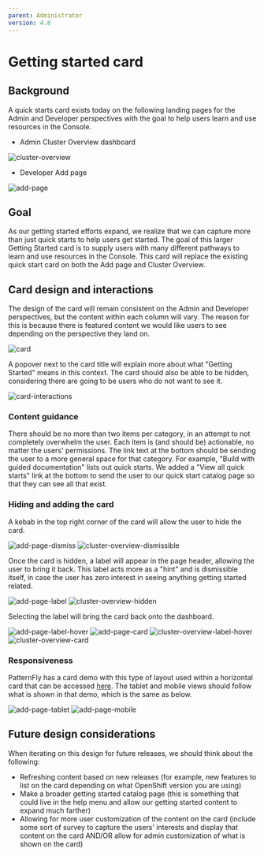 ```yaml
---
parent: Administrator
version: 4.8
---
```


# Getting started card

## Background
A quick starts card exists today on the following landing pages for the Admin and Developer perspectives with the goal to help users learn and use resources in the Console.

- Admin Cluster Overview dashboard

![cluster-overview](img/quick-starts-cluster-overview.png)

- Developer Add page 

![add-page](img/quick-starts-add.png)

## Goal
As our getting started efforts expand, we realize that we can capture more than just quick starts to help users get started. The goal of this larger Getting Started card is to supply users with many different pathways to learn and use resources in the Console. This card will replace the existing quick start card on both the Add page and Cluster Overview.

## Card design and interactions
The design of the card will remain consistent on the Admin and Developer perspectives, but the content within each column will vary. The reason for this is because there is featured content we would like users to see depending on the perspective they land on.

![card](img/card-design.png)

A popover next to the card title will explain more about what "Getting Started" means in this context. The card should also be able to be hidden, considering there are going to be users who do not want to see it. 

![card-interactions](img/card-interactions.png)

### Content guidance

There should be no more than two items per category, in an attempt to not completely overwhelm the user. Each item is (and should be) actionable, no matter the users' permissions. The link text at the bottom should be sending the user to a more general space for that category. For example, "Build with guided documentation" lists out quick starts. We added a "View all quick starts" link at the bottom to send the user to our quick start catalog page so that they can see all that exist.

### Hiding and adding the card

A kebab in the top right corner of the card will allow the user to hide the card.

![add-page-dismiss](img/add-page-dismiss.png)
![cluster-overview-dismissible](img/cluster-overview-dismissible.png)

Once the card is hidden, a label will appear in the page header, allowing the user to bring it back. This label acts more as a "hint" and is dismissible itself, in case the user has zero interest in seeing anything getting started related.

![add-page-label](img/add-page-label.png)
![cluster-overview-hidden](img/cluster-overview-hidden.png)

Selecting the label will bring the card back onto the dashboard.

![add-page-label-hover](img/add-page-label-hover.png)
![add-page-card](img/card-on-add-page.png)
![cluster-overview-label-hover](img/cluster-overview-label-hover.png)
![cluster-overview-card](img/card-on-cluster-overview.png)

### Responsiveness

PatternFly has a card demo with this type of layout used within a horizontal card that can be accessed [here](https://www.patternfly.org/v4/components/card/html-demos/horizontal-grid-expanded/). The tablet and mobile views should follow what is shown in that demo, which is the same as below.

![add-page-tablet](img/add-page-tablet.png)
![add-page-mobile](img/add-page-mobile.png)

## Future design considerations

When iterating on this design for future releases, we should think about the following:
- Refreshing content based on new releases (for example, new features to list on the card depending on what OpenShift version you are using)
- Make a broader getting started catalog page (this is something that could live in the help menu and allow our getting started content to expand much farther)
- Allowing for more user customization of the content on the card (include some sort of survey to capture the users' interests and display that content on the card AND/OR allow for admin customization of what is shown on the card)

